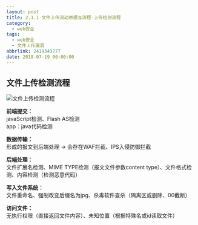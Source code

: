 ```yaml
---
layout: post
title: 2.1.1-文件上传流动原理与流程-上传检测流程
category: 
  - web安全
tags: 
  - web安全
  - 文件上传漏洞
abbrlink: 2419343777
date: 2018-07-19 00:00:00
---
```


## 文件上传检测流程

![文件上传检测流程](https://coding.net/u/tea9/p/image/git/raw/master/blog_img/15/01.png)

**前端提交：**  
javaScript检测、Flash AS检测  
app：java代码检测  

**数据传输：**  
形成的报文到后端处理 -> 会存在WAF拦截、IPS入侵防御拦截  

**后端处理：**  
文件扩展名检测、MIME TYPE检测（报文文件参数content type）、文件格式检测、内容检测（检测恶意代码）  

**写入文件系统：**  
文件重命名、强制改变后缀名为jpg、杀毒软件查杀（隔离区或删除、00截断） 

**访问文件：**  
无执行权限（直接返回文件内容）、未知位置（根据特殊名或id读取文件）  
